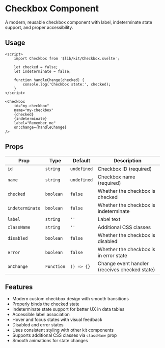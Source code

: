 # Checkbox Component

A modern, reusable checkbox component with label, indeterminate state support, and proper accessibility.

## Usage

```svelte
<script>
	import Checkbox from '$lib/kit/Checkbox.svelte';

	let checked = false;
	let indeterminate = false;

	function handleChange(checked) {
		console.log('Checkbox state:', checked);
	}
</script>

<Checkbox
	id="my-checkbox"
	name="my-checkbox"
	{checked}
	{indeterminate}
	label="Remember me"
	on:change={handleChange}
/>
```

## Props

| Prop            | Type       | Default     | Description                                   |
| --------------- | ---------- | ----------- | --------------------------------------------- |
| `id`            | `string`   | `undefined` | Checkbox ID (required)                        |
| `name`          | `string`   | `undefined` | Checkbox name (required)                      |
| `checked`       | `boolean`  | `false`     | Whether the checkbox is checked               |
| `indeterminate` | `boolean`  | `false`     | Whether the checkbox is indeterminate         |
| `label`         | `string`   | `''`        | Label text                                    |
| `className`     | `string`   | `''`        | Additional CSS classes                        |
| `disabled`      | `boolean`  | `false`     | Whether the checkbox is disabled              |
| `error`         | `boolean`  | `false`     | Whether the checkbox is in error state        |
| `onChange`      | `Function` | `() => {}`  | Change event handler (receives checked state) |

## Features

- Modern custom checkbox design with smooth transitions
- Properly binds the checked state
- Indeterminate state support for better UX in data tables
- Accessible label association
- Hover and focus states with visual feedback
- Disabled and error states
- Uses consistent styling with other kit components
- Supports additional CSS classes via `className` prop
- Smooth animations for state changes
